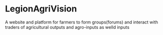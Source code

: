 # LegionAgriVision
A website and platform for farmers to form groups(forums) and interact with traders of agricultural outputs and agro-inputs as welld inputs
